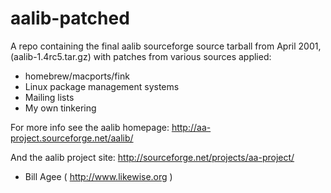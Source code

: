 aalib-patched
=============
A repo containing the final aalib sourceforge source tarball from April 2001,
(aalib-1.4rc5.tar.gz) with patches from various sources applied:

- homebrew/macports/fink
- Linux package management systems
- Mailing lists
- My own tinkering

For more info see the aalib homepage:  http://aa-project.sourceforge.net/aalib/

And the aalib project site: http://sourceforge.net/projects/aa-project/

- Bill Agee ( http://www.likewise.org )


